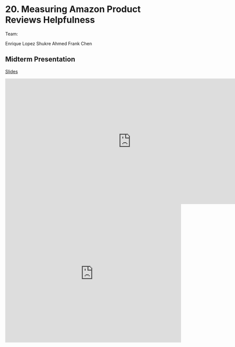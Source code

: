 # 20. Measuring Amazon Product Reviews Helpfulness

Team:

Enrique Lopez
Shukre Ahmed
Frank Chen

## Midterm Presentation

[Slides](midterm/20.pptx)

<center><iframe src="http://docs.google.com/gview?url=http://courses.d2l.ai/berkeley-stat-157/projects/midterm/20.pptx&embedded=true"
    style="width:800px; height:400px;" frameborder="0"></iframe></center>

<center><iframe width="560" height="441" src="https://www.youtube.com/embed/yINSb4BIqJY" frameborder="0" allowfullscreen></iframe></center>
